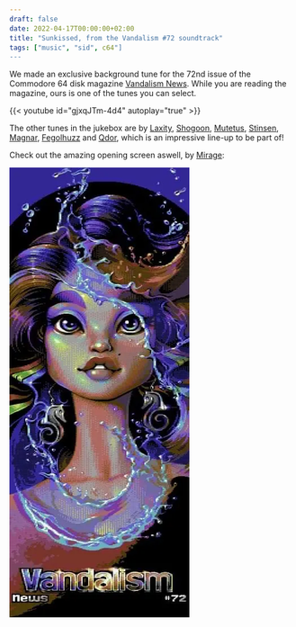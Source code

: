 ```yaml
---
draft: false
date: 2022-04-17T00:00:00+02:00
title: "Sunkissed, from the Vandalism #72 soundtrack"
tags: ["music", "sid", c64"]
---
```


We made an exclusive background tune for the 72nd issue of the Commodore 64 disk
magazine [Vandalism News](https://csdb.dk/release/?id=216880). While you are reading
the magazine, ours is one of the tunes you can select.

{{< youtube id="gjxqJTm-4d4" autoplay="true" >}}

The other tunes in the jukebox are by
[Laxity](https://deepsid.chordian.net/?file=/MUSICIANS/L/Laxity), [Shogoon](https://deepsid.chordian.net/?file=/MUSICIANS/S/Shogoon/), [Mutetus](https://deepsid.chordian.net/?file=/MUSICIANS/M/Mutetus), [Stinsen](https://deepsid.chordian.net/?file=/MUSICIANS/S/Stinsen),
[Magnar](https://deepsid.chordian.net/?file=/MUSICIANS/M/Magnar), [Fegolhuzz](https://deepsid.chordian.net/?file=/MUSICIANS/F/Fegolhuzz) and [Qdor](https://deepsid.chordian.net/?file=/MUSICIANS/Q/Qdor), which is an impressive line-up to be part of!

Check out the amazing opening screen aswell, by
[Mirage](https://csdb.dk/scener/?id=739):

![Vandalism News #72 title screen](vandalism72.webp)
